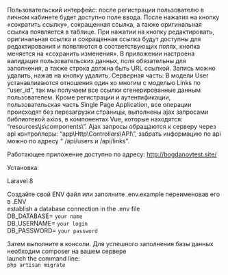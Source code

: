 Пользовательский интерфейс: после регистрации пользователю в личном кабинете будет доступно поле ввода. После нажатия на кнопку «сократить ссылку», сокращенная ссылка, а также оригинальная ссылка появляется в таблице. При нажатии на кнопку редактировать, оригинальная ссылка и сокращенная ссылка будут доступны для редактирования и появляются в соответствующих полях, кнопка меняется на «сохранить изменения». В приложении настроена валидация пользовательских данных, поля обязательны для заполнения, а также строка должна быть URL ссылкой. Запись можно удалить, нажав на кнопку удалить. Серверная часть: В модели User устанавливаются отношения один ко многим с моделью Links по “user_id”, так мы получаем все ссылки сгенерированные данным пользователем. Кроме регистрации и аутентификации, пользовательская часть Single Page Application, все операции происходят без перезагрузки страницы, выполнены ajax запросами библиотекой axios, в компонентах Vue, которые находятся: “resources\js\components\”. Ajax запросы обращаются к серверу через api контроллеры: “app\Http\Controllers\API\”, забрать информацию по api можно по адресу “ /api/users и /api/links”.  
  
Работающее приложение доступно по адресу: http://bogdanovtest.site/ 
  
Установка:
  
Laravel 8 
  
Создайте свой ENV файл или заполните .env.example переименовав его в .ENV    
establish a database connection in the .env file  
DB_DATABASE= `your name`  
DB_USERNAME= `your login`  
DB_PASSWORD= `your password`  
  
Затем выполните в консоли. Для успешного заполнения базы данных необходим composer на вашем сервере  
launch the command line:  
`php artisan migrate`  
